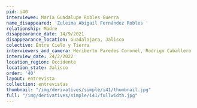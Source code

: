 ```yaml
---
pid: i40
interviewee: María Guadalupe Robles Guerra
name_disappeared: 'Zuleima Abigail Fernández Robles '
relationship: Madre
disappearance_date: 14/9/2021
disappearance_location: Guadalajara, Jalisco
colectivo: Entre Cielo y Tierra
interviewers_and_camera: Heriberto Paredes Coronel, Rodrigo Caballero
interview_date: 24/2/2022
location_region: Occidente
location_state: Jalisco
order: '40'
layout: entrevista
collection: entrevistas
thumbnail: "/img/derivatives/simple/i41/thumbnail.jpg"
full: "/img/derivatives/simple/i41/fullwidth.jpg"
---
```

